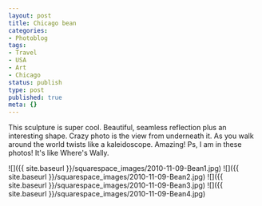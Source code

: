 ```yaml
---
layout: post
title: Chicago bean
categories:
- Photoblog
tags:
- Travel
- USA
- Art
- Chicago
status: publish
type: post
published: true
meta: {}
---
```


This sculpture is super cool. Beautiful, seamless reflection plus an interesting shape. Crazy photo is the view from underneath it. As you walk around the world twists like a kaleidoscope. Amazing! Ps, I am in these photos! It's like Where's Wally.

![]({{ site.baseurl }}/squarespace_images/2010-11-09-Bean1.jpg)
![]({{ site.baseurl }}/squarespace_images/2010-11-09-Bean2.jpg)
![]({{ site.baseurl }}/squarespace_images/2010-11-09-Bean3.jpg)
![]({{ site.baseurl }}/squarespace_images/2010-11-09-Bean4.jpg)